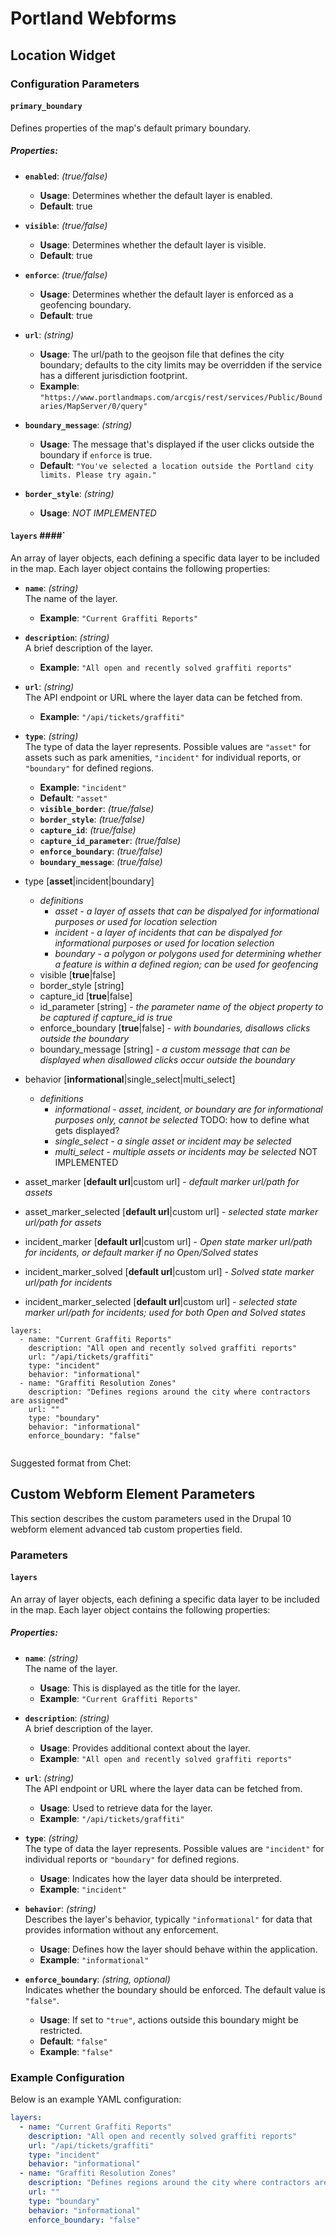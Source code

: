 # Portland Webforms

## Location Widget

### Configuration Parameters

#### `primary_boundary`
Defines properties of the map's default primary boundary.

##### Properties:

- **`enabled`**: *(true/false)*
  - **Usage**: Determines whether the default layer is enabled.
  - **Default**: true

- **`visible`**: *(true/false)*
  - **Usage**: Determines whether the default layer is visible.
  - **Default**: true

- **`enforce`**: *(true/false)*
  - **Usage**: Determines whether the default layer is enforced as a geofencing boundary.
  - **Default**: true

- **`url`**: *(string)*
  - **Usage**: The url/path to the geojson file that defines the city boundary; defaults to the city limits may be overridden if the service has a different jurisdiction footprint.
  - **Example**: `"https://www.portlandmaps.com/arcgis/rest/services/Public/Boundaries/MapServer/0/query"`

- **`boundary_message`**: *(string)*
  - **Usage**: The message that's displayed if the user clicks outside the boundary if `enforce` is true.
  - **Default**: `"You've selected a location outside the Portland city limits. Please try again."`

- **`border_style`**: *(string)*
  - **Usage**: *NOT IMPLEMENTED* 

#### `layers` ####`
An array of layer objects, each defining a specific data layer to be included in the map. Each layer object contains the following properties:

- **`name`**: *(string)*  
  The name of the layer.
  - **Example**: `"Current Graffiti Reports"`

- **`description`**: *(string)*  
  A brief description of the layer.
  - **Example**: `"All open and recently solved graffiti reports"`

- **`url`**: *(string)*  
  The API endpoint or URL where the layer data can be fetched from.
  - **Example**: `"/api/tickets/graffiti"`

- **`type`**: *(string)*  
  The type of data the layer represents. Possible values are `"asset"` for assets such as park amenities, `"incident"` for individual reports, or `"boundary"` for defined regions.
  - **Example**: `"incident"`
  - **Default**: `"asset"`
  - **`visible_border`**: *(true/false)*
  - **`border_style`**: *(true/false)*
  - **`capture_id`**: *(true/false)*
  - **`capture_id_parameter`**: *(true/false)*
  - **`enforce_boundary`**: *(true/false)*
  - **`boundary_message`**: *(true/false)*



- type \[**asset**|incident|boundary\]
  - *definitions*
    - *asset - a layer of assets that can be dispalyed for informational purposes or used for location selection*
    - *incident - a layer of incidents that can be dispalyed for informational purposes or used for location selection*
    - *boundary - a polygon or polygons used for determining whether a feature is within a defined region; can be used for geofencing*
  - visible \[**true**|false\]
  - border_style \[string\]
  - capture_id \[**true**|false\]
  - id_parameter \[string\] - *the parameter name of the object property to be captured if capture_id is true*
  - enforce_boundary \[**true**|false\] - *with boundaries, disallows clicks outside the boundary*
  - boundary_message \[string\] - *a custom message that can be displayed when disallowed clicks occur outside the boundary*
- behavior \[**informational**|single_select|multi_select\]
  - *definitions*
    - *informational - asset, incident, or boundary are for informational purposes only, cannot be selected* TODO: how to define what gets displayed?
    - *single_select - a single asset or incident may be selected*
    - *multi_select - multiple assets or incidents may be selected* NOT IMPLEMENTED
- asset_marker \[**default url**|custom url\] - *default marker url/path for assets*
- asset_marker_selected \[**default url**|custom url\] - *selected state marker url/path for assets*
- incident_marker \[**default url**|custom url\] - *Open state marker url/path for incidents, or default marker if no Open/Solved states*
- incident_marker_solved \[**default url**|custom url\] - *Solved state marker url/path for incidents*
- incident_marker_selected \[**default url**|custom url\] - *selected state marker url/path for incidents; used for both Open and Solved states*

```
layers:
  - name: "Current Graffiti Reports"
    description: "All open and recently solved graffiti reports"
    url: "/api/tickets/graffiti"
    type: "incident"
    behavior: "informational"
  - name: "Graffiti Resolution Zones"
    description: "Defines regions around the city where contractors are assigned"
    url: ""
    type: "boundary"
    behavior: "informational"
    enforce_boundary: "false"
    
```


Suggested format from Chet:

## Custom Webform Element Parameters

This section describes the custom parameters used in the Drupal 10 webform element advanced tab custom properties field.

### Parameters

#### `layers`
An array of layer objects, each defining a specific data layer to be included in the map. Each layer object contains the following properties:

##### Properties:

- **`name`**: *(string)*  
  The name of the layer.
  - **Usage**: This is displayed as the title for the layer.
  - **Example**: `"Current Graffiti Reports"`

- **`description`**: *(string)*  
  A brief description of the layer.
  - **Usage**: Provides additional context about the layer.
  - **Example**: `"All open and recently solved graffiti reports"`

- **`url`**: *(string)*  
  The API endpoint or URL where the layer data can be fetched from.
  - **Usage**: Used to retrieve data for the layer.
  - **Example**: `"/api/tickets/graffiti"`

- **`type`**: *(string)*  
  The type of data the layer represents. Possible values are `"incident"` for individual reports or `"boundary"` for defined regions.
  - **Usage**: Indicates how the layer data should be interpreted.
  - **Example**: `"incident"`

- **`behavior`**: *(string)*  
  Describes the layer's behavior, typically `"informational"` for data that provides information without any enforcement.
  - **Usage**: Defines how the layer should behave within the application.
  - **Example**: `"informational"`

- **`enforce_boundary`**: *(string, optional)*  
  Indicates whether the boundary should be enforced. The default value is `"false"`.
  - **Usage**: If set to `"true"`, actions outside this boundary might be restricted.
  - **Default**: `"false"`
  - **Example**: `"false"`

### Example Configuration

Below is an example YAML configuration:

```yaml
layers:
  - name: "Current Graffiti Reports"
    description: "All open and recently solved graffiti reports"
    url: "/api/tickets/graffiti"
    type: "incident"
    behavior: "informational"
  - name: "Graffiti Resolution Zones"
    description: "Defines regions around the city where contractors are assigned"
    url: ""
    type: "boundary"
    behavior: "informational"
    enforce_boundary: "false"
